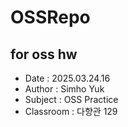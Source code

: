 # OSSRepo
## for oss hw
- Date : 2025.03.24.16  
- Author : Simho Yuk
- Subject : OSS Practice  
- Classroom : 다향관 129
